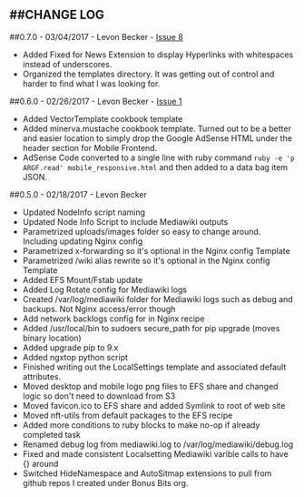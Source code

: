 ##CHANGE LOG
---

##0.7.0 - 03/04/2017 - Levon Becker - [Issue 8](https://github.com/bonusbits/bonusbits_mediawiki_nginx/issues/8)
* Added Fixed for News Extension to display Hyperlinks with whitespaces instead of underscores.
* Organized the templates directory. It was getting out of control and harder to find what I was looking for.

##0.6.0 - 02/26/2017 - Levon Becker - [Issue 1](https://github.com/bonusbits/bonusbits_mediawiki_nginx/issues/1)
* Added VectorTemplate cookbook template
* Added minerva.mustache cookbook template. Turned out to be a better and easier location to simply drop the Google AdSense HTML under the header section for Mobile Frontend.
* AdSense Code converted to a single line with ruby command ```ruby -e 'p ARGF.read' mobile_responsive.html``` and then added to a data bag item JSON. 

##0.5.0 - 02/18/2017 - Levon Becker
* Updated NodeInfo script naming
* Updated Node Info Script to include Mediawiki outputs
* Parametrized uploads/images folder so easy to change around. Including updating Nginx config
* Parametrized x-forwarding so it's optional in the Nginx config Template
* Parametrized /wiki alias rewrite so it's optional in the Nginx config Template
* Added EFS Mount/Fstab update
* Added Log Rotate config for Mediawiki logs
* Created /var/log/mediawiki folder for Mediawiki logs such as debug and backups. Not Nginx access/error though
* Add network backlogs config for in Nginx recipe
* Added /usr/local/bin to sudoers secure_path for pip upgrade (moves binary location)
* Added upgrade pip to 9.x
* Added ngxtop python script
* Finished writing out the LocalSettings template and associated default attributes.
* Moved desktop and mobile logo png files to EFS share and changed logic so don't need to download from S3
* Moved favicon.ico to EFS share and added Symlink to root of web site
* Moved nft-utils from default packages to the EFS recipe
* Added more conditions to ruby blocks to make no-op if already completed task
* Renamed debug log from mediawiki.log to /var/log/mediawiki/debug.log
* Fixed and made consistent Localsetting Mediawiki varible calls to have {} around 
* Switched HideNamespace and AutoSitmap extensions to pull from github repos I created under Bonus Bits org.
